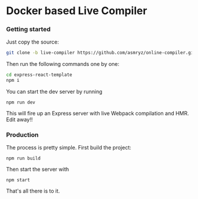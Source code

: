 # Docker based Live Compiler

### Getting started

Just copy the source:

```bash
git clone -b live-compiler https://github.com/asmryz/online-compiler.git
```

Then run the following commands one by one:

```bash
cd express-react-template
npm i
```

You can start the dev server by running

```shell
npm run dev
```

This will fire up an Express server with live Webpack compilation and HMR.
Edit away!!

### Production

The process is pretty simple. First build the project:

```shell
npm run build
```

Then start the server with

```shell
npm start
```

That's all there is to it.
